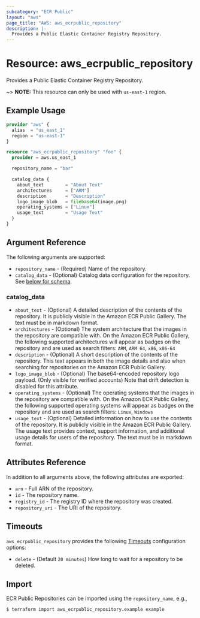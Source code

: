 ```yaml
---
subcategory: "ECR Public"
layout: "aws"
page_title: "AWS: aws_ecrpublic_repository"
description: |-
  Provides a Public Elastic Container Registry Repository.
---
```


# Resource: aws_ecrpublic_repository

Provides a Public Elastic Container Registry Repository.

~> **NOTE:** This resource can only be used with `us-east-1` region.

## Example Usage

```terraform
provider "aws" {
  alias  = "us_east_1"
  region = "us-east-1"
}

resource "aws_ecrpublic_repository" "foo" {
  provider = aws.us_east_1

  repository_name = "bar"

  catalog_data {
    about_text        = "About Text"
    architectures     = ["ARM"]
    description       = "Description"
    logo_image_blob   = filebase64(image.png)
    operating_systems = ["Linux"]
    usage_text        = "Usage Text"
  }
}
```

## Argument Reference

The following arguments are supported:

* `repository_name` - (Required) Name of the repository.
* `catalog_data` - (Optional) Catalog data configuration for the repository. See [below for schema](#catalog_data).


### catalog_data

* `about_text` - (Optional) A detailed description of the contents of the repository. It is publicly visible in the Amazon ECR Public Gallery. The text must be in markdown format.
* `architectures` - (Optional) The system architecture that the images in the repository are compatible with. On the Amazon ECR Public Gallery, the following supported architectures will appear as badges on the repository and are used as search filters: `ARM`, `ARM 64`, `x86`, `x86-64`
* `description` - (Optional) A short description of the contents of the repository. This text appears in both the image details and also when searching for repositories on the Amazon ECR Public Gallery.
* `logo_image_blob` - (Optional) The base64-encoded repository logo payload. (Only visible for verified accounts) Note that drift detection is disabled for this attribute.
* `operating_systems` -  (Optional) The operating systems that the images in the repository are compatible with. On the Amazon ECR Public Gallery, the following supported operating systems will appear as badges on the repository and are used as search filters: `Linux`, `Windows`
* `usage_text` -  (Optional) Detailed information on how to use the contents of the repository. It is publicly visible in the Amazon ECR Public Gallery. The usage text provides context, support information, and additional usage details for users of the repository. The text must be in markdown format.

## Attributes Reference

In addition to all arguments above, the following attributes are exported:

* `arn` - Full ARN of the repository.
* `id` - The repository name.
* `registry_id` - The registry ID where the repository was created.
* `repository_uri` - The URI of the repository.

## Timeouts

`aws_ecrpublic_repository` provides the following [Timeouts](/docs/configuration/resources.html#timeouts)
configuration options:

- `delete` - (Default `20 minutes`) How long to wait for a repository to be deleted.

## Import

ECR Public Repositories can be imported using the `repository_name`, e.g.,

```
$ terraform import aws_ecrpublic_repository.example example
```
